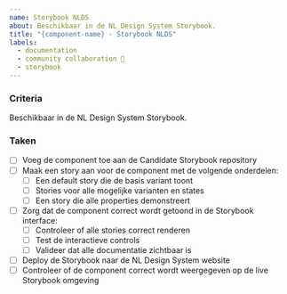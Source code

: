 ```yaml
---
name: Storybook NLDS
about: Beschikbaar in de NL Design System Storybook.
title: "{component-name} - Storybook NLDS"
labels:
  - documentation
  - community collaboration 🤝
  - storybook
---
```


### Criteria

Beschikbaar in de NL Design System Storybook.

### Taken

- [ ] Voeg de component toe aan de Candidate Storybook repository
- [ ] Maak een story aan voor de component met de volgende onderdelen: 
    - [ ] Een default story die de basis variant toont
    - [ ] Stories voor alle mogelijke varianten en states
    - [ ] Een story die alle properties demonstreert
- [ ] Zorg dat de component correct wordt getoond in de Storybook interface: 
    - [ ] Controleer of alle stories correct renderen
    - [ ] Test de interactieve controls
    - [ ] Valideer dat alle documentatie zichtbaar is
- [ ] Deploy de Storybook naar de NL Design System website
- [ ] Controleer of de component correct wordt weergegeven op de live Storybook omgeving

